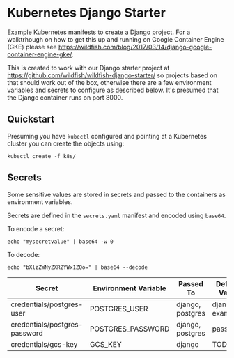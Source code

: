 # Kubernetes Django Starter

Example Kubernetes manifests to create a Django project. For a walktrhough on how to get this up and running on Google Container Engine (GKE) please see https://wildfish.com/blog/2017/03/14/django-google-container-engine-gke/.

This is created to work with our Django starter project at https://github.com/wildfish/wildfish-django-starter/ so projects based on that should work out of the box, otherwise there are a few environment variables and secrets to configure as described below. It's presumed that the Django container runs on port 8000.

## Quickstart

Presuming you have `kubectl` configured and pointing at a Kubernetes cluster you can create the objects using:

    kubectl create -f k8s/

## Secrets

Some sensitive values are stored in secrets and passed to the containers as environment variables.

Secrets are defined in the `secrets.yaml` manifest and encoded using `base64`.

To encode a secret:

    echo "mysecretvalue" | base64 -w 0
    
To decode:

    echo "bXlzZWNyZXR2YWx1ZQo=" | base64 --decode

| Secret | Environment Variable | Passed To | Default Value | 
| ------ | -------------------- | --------- | ------------- |
| credentials/postgres-user | POSTGRES_USER | django, postgres | django-example |
| credentials/postgres-password | POSTGRES_PASSWORD |  django, postgres | password |
| credentials/gcs-key | GCS_KEY | django | TODO |
